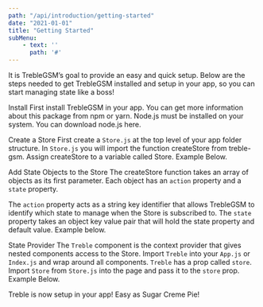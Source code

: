 ```yaml
---
path: "/api/introduction/getting-started"
date: "2021-01-01"
title: "Getting Started"
subMenu: 
    - text: ''
      path: '#'
---
```


It is TrebleGSM’s goal to provide an easy and quick setup.  Below are the steps needed to get TrebleGSM installed and setup in your app, so you can start managing state like a boss!

Install
First install TrebleGSM in your app.  You can get more information about this package from npm or yarn. Node.js must be installed on your system. You can download node.js here.

Create a Store
First create a `Store.js` at the top level of your app folder structure. In `Store.js` you will import the function createStore from treble-gsm.  Assign createStore to a variable called Store. Example Below.

Add State Objects to the Store
The createStore function takes an array of objects as its first parameter.  Each object has an `action` property and a `state` property. 

The `action` property acts as a string key identifier that allows TrebleGSM to identify which state to manage when the Store is subscribed to.  The `state` property takes an object key value pair that will hold the state property and default value. Example below.

State Provider
The `Treble` component is the context provider that gives nested components access to the Store. Import `Treble` into your `App.js` or `Index.js` and wrap around all components. `Treble` has a prop called `store`. Import `Store` from `Store.js` into the page and pass it to the `store` prop. Example Below.

Treble is now setup in your app! Easy as Sugar Creme Pie!
